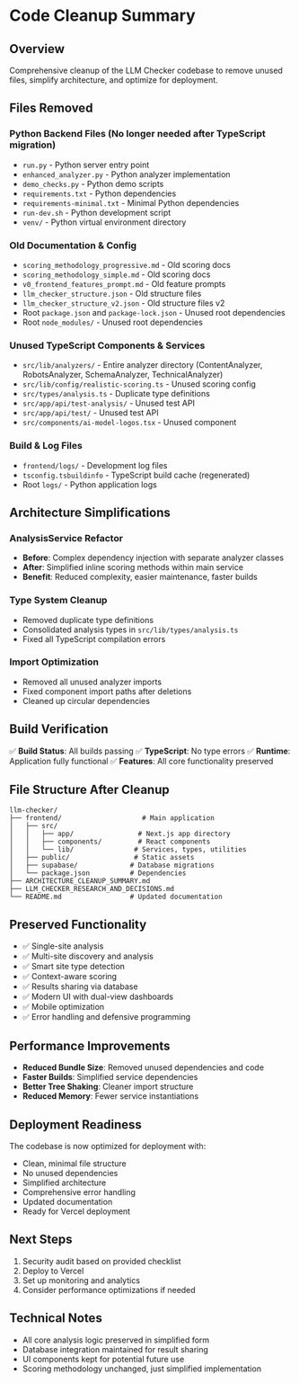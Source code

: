 # Code Cleanup Summary

## Overview
Comprehensive cleanup of the LLM Checker codebase to remove unused files, simplify architecture, and optimize for deployment.

## Files Removed

### Python Backend Files (No longer needed after TypeScript migration)
- `run.py` - Python server entry point
- `enhanced_analyzer.py` - Python analyzer implementation  
- `demo_checks.py` - Python demo scripts
- `requirements.txt` - Python dependencies
- `requirements-minimal.txt` - Minimal Python dependencies
- `run-dev.sh` - Python development script
- `venv/` - Python virtual environment directory

### Old Documentation & Config
- `scoring_methodology_progressive.md` - Old scoring docs
- `scoring_methodology_simple.md` - Old scoring docs  
- `v0_frontend_features_prompt.md` - Old feature prompts
- `llm_checker_structure.json` - Old structure files
- `llm_checker_structure_v2.json` - Old structure files v2
- Root `package.json` and `package-lock.json` - Unused root dependencies
- Root `node_modules/` - Unused root dependencies

### Unused TypeScript Components & Services
- `src/lib/analyzers/` - Entire analyzer directory (ContentAnalyzer, RobotsAnalyzer, SchemaAnalyzer, TechnicalAnalyzer)
- `src/lib/config/realistic-scoring.ts` - Unused scoring config
- `src/types/analysis.ts` - Duplicate type definitions
- `src/app/api/test-analysis/` - Unused test API
- `src/app/api/test/` - Unused test API
- `src/components/ai-model-logos.tsx` - Unused component

### Build & Log Files
- `frontend/logs/` - Development log files
- `tsconfig.tsbuildinfo` - TypeScript build cache (regenerated)
- Root `logs/` - Python application logs

## Architecture Simplifications

### AnalysisService Refactor
- **Before**: Complex dependency injection with separate analyzer classes
- **After**: Simplified inline scoring methods within main service
- **Benefit**: Reduced complexity, easier maintenance, faster builds

### Type System Cleanup
- Removed duplicate type definitions
- Consolidated analysis types in `src/lib/types/analysis.ts`
- Fixed all TypeScript compilation errors

### Import Optimization
- Removed all unused analyzer imports
- Fixed component import paths after deletions
- Cleaned up circular dependencies

## Build Verification
✅ **Build Status**: All builds passing
✅ **TypeScript**: No type errors
✅ **Runtime**: Application fully functional
✅ **Features**: All core functionality preserved

## File Structure After Cleanup

```
llm-checker/
├── frontend/                    # Main application
│   ├── src/
│   │   ├── app/                # Next.js app directory
│   │   ├── components/         # React components
│   │   └── lib/               # Services, types, utilities
│   ├── public/                # Static assets
│   ├── supabase/             # Database migrations
│   └── package.json          # Dependencies
├── ARCHITECTURE_CLEANUP_SUMMARY.md
├── LLM_CHECKER_RESEARCH_AND_DECISIONS.md
└── README.md                 # Updated documentation
```

## Preserved Functionality
- ✅ Single-site analysis
- ✅ Multi-site discovery and analysis  
- ✅ Smart site type detection
- ✅ Context-aware scoring
- ✅ Results sharing via database
- ✅ Modern UI with dual-view dashboards
- ✅ Mobile optimization
- ✅ Error handling and defensive programming

## Performance Improvements
- **Reduced Bundle Size**: Removed unused dependencies and code
- **Faster Builds**: Simplified service dependencies
- **Better Tree Shaking**: Cleaner import structure
- **Reduced Memory**: Fewer service instantiations

## Deployment Readiness
The codebase is now optimized for deployment with:
- Clean, minimal file structure
- No unused dependencies
- Simplified architecture  
- Comprehensive error handling
- Updated documentation
- Ready for Vercel deployment

## Next Steps
1. Security audit based on provided checklist
2. Deploy to Vercel
3. Set up monitoring and analytics
4. Consider performance optimizations if needed

## Technical Notes
- All core analysis logic preserved in simplified form
- Database integration maintained for result sharing
- UI components kept for potential future use
- Scoring methodology unchanged, just simplified implementation